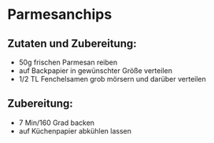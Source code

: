 Parmesanchips
=============

Zutaten und Zubereitung:
------------------------
* 50g frischen Parmesan reiben
* auf Backpapier in gewünschter Größe verteilen
* 1/2 TL Fenchelsamen grob mörsern und darüber verteilen

Zubereitung:
------------
* 7 Min/160 Grad backen
* auf Küchenpapier abkühlen lassen
